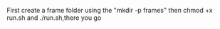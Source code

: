 First create a frame folder using the "mkdir -p frames" then chmod +x run.sh and ./run.sh,there you go 
